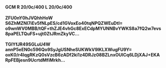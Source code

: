 #### GCM R 20/0c/400 L 20/0c/400
**ZFU0nY0hJVQhhHoW**<br/>**S6ZhMZNI7iEv5fNLpES/cd1GVoxEo40tqNPQZWEuDtI=**<br/>**o9wnWV0MBB/tQF+thZJE4vhGc8ExECdpMYUNNBvYWKS8a7fQ2w7evs8paPELTQuFS+ujt0ZtJRmZkyVC...**<br/><br/>
**TGlYfJR49SGLuU4W**<br/>**annP5eEN0c596Qo9SyJgUSNheSUKWkV9lKLXWugFU9Y=**<br/>**oxK0/r4IqgRKzQ0sVzcB6zADf2ki1z4DRJz08BZLnxOUICq6LDjXAJ+EKARpFEBjesn9UcrtdMfiMrkh...**